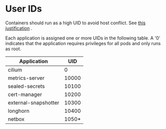 # User IDs

Containers should run as a high UID to avoid host conflict.
See
[this justification](https://docs.prismacloud.io/en/enterprise-edition/policy-reference/kubernetes-policies/kubernetes-policy-index/bc-k8s-37#description)
.

Each application is assigned one or more UIDs in the following table.
A '0' indicates that the application requires privileges for all pods and only runs as root.

| Application          | UID   |
|----------------------|-------|
| cilium               | 0     |
| metrics-server       | 10000 |
| sealed-secrets       | 10100 |
| cert-manager         | 10200 |
| external-snapshotter | 10300 |
| longhorn             | 10400 |
| netbox               | 1050* |
